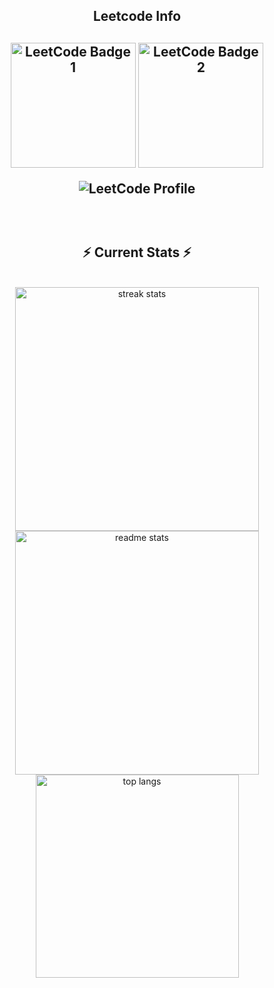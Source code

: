 <div align="center"> 
  
<!--   <h2>🐍 Contributions 🐍</h2>
  <img alt="snake eating my contributions" src="https://raw.githubusercontent.com/krishnasingh-28/krishnasingh-28/output/github-contribution-grid-snake.svg" />
</div> -->

<h2 align="center">Leetcode Info<h2>  
<p align="center">
  <a href="https://leetcode.com/krishnasingh_28/" target="_blank"><img align="center" src="https://assets.leetcode.com/static_assets/others/Introduction_to_Pandas.gif" alt="LeetCode Badge 1" height="200" width="200" /></a>
  <a href="https://leetcode.com/krishnasingh_28/" target="_blank"><img align="center" src="https://assets.leetcode.com/static_assets/marketing/2024-50.gif" alt="LeetCode Badge 2" height="200" width="200" /></a>
 
 </p>
<p align="center">
  <img align="top" flex-grow="1" src="https://leetcard.jacoblin.cool/krishnasingh_28?theme=dark&font=Nunito&ext=heatmap" alt="LeetCode Profile" />  
</p>

<br/>
<h2 align="center">⚡ Current Stats ⚡</h2>
<br>
<div align="center">
  <img width="390" src="https://streak-stats.demolab.com/?user=krishnasingh-28&count_private=true&theme=react&border_radius=10" alt="streak stats"/>
  <img width="390" src="https://github-readme-stats.vercel.app/api?username=krishnasingh-28&show_icons=true&theme=react&rank_icon=github&border_radius=10" alt="readme stats" />
  <img width="325" align="center" src="https://github-readme-stats.vercel.app/api/top-langs/?username=krishnasingh-28&hide=HTML&langs_count=8&layout=compact&theme=react&border_radius=10&size_weight=0.5&count_weight=0.5&exclude_repo=github-readme-stats" alt="top langs" />
</div>

<br/>

<br/><br/>
